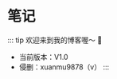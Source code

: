 # 笔记

:::  tip
欢迎来到我的博客喔～ 👏 
 - 当前版本：V1.0
 - 侵删：xuanmu9878（v）
:::
  

<Parallax />
 
<script setup>
import Parallax from '../components/Parallax.vue'
</script>
<!-- ![](img/index/img-2023-02-02-20-44-47.png) -->